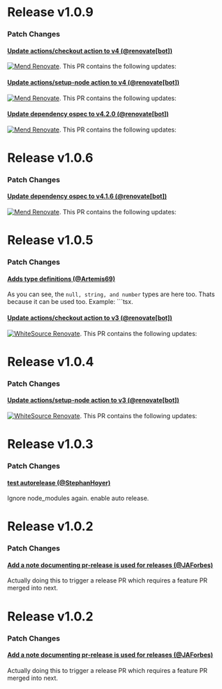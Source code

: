
# Release v1.0.9

### Patch Changes

#### [Update actions/checkout action to v4 (@renovate[bot])](https://github.com/StephanHoyer/classies/pull/29)

[![Mend Renovate](https://app.renovatebot.com/images/banner.svg)](https://renovatebot.com).  This PR contains the following updates:
#### [Update actions/setup-node action to v4 (@renovate[bot])](https://github.com/StephanHoyer/classies/pull/30)

[![Mend Renovate](https://app.renovatebot.com/images/banner.svg)](https://renovatebot.com).  This PR contains the following updates:
#### [Update dependency ospec to v4.2.0 (@renovate[bot])](https://github.com/StephanHoyer/classies/pull/27)

[![Mend Renovate](https://app.renovatebot.com/images/banner.svg)](https://renovatebot.com).  This PR contains the following updates:

# Release v1.0.6

### Patch Changes

#### [Update dependency ospec to v4.1.6 (@renovate[bot])](https://github.com/StephanHoyer/classies/pull/25)

[![Mend Renovate](https://app.renovatebot.com/images/banner.svg)](https://renovatebot.com).  This PR contains the following updates:

# Release v1.0.5

### Patch Changes

#### [Adds type definitions (@Artemis69)](https://github.com/StephanHoyer/classies/pull/24)

As you can see, the `null, string, and number` types are here too.  Thats because it can be used too.  Example: ```tsx.
#### [Update actions/checkout action to v3 (@renovate[bot])](https://github.com/StephanHoyer/classies/pull/22)

[![WhiteSource Renovate](https://app.renovatebot.com/images/banner.svg)](https://renovatebot.com).  This PR contains the following updates:

# Release v1.0.4

### Patch Changes

#### [Update actions/setup-node action to v3 (@renovate[bot])](https://github.com/StephanHoyer/classies/pull/19)

[![WhiteSource Renovate](https://app.renovatebot.com/images/banner.svg)](https://renovatebot.com).  This PR contains the following updates:

# Release v1.0.3

### Patch Changes

#### [test autorelease (@StephanHoyer)](https://github.com/StephanHoyer/classies/pull/17)

Ignore node_modules again.  enable auto release.

# Release v1.0.2

### Patch Changes

#### [Add a note documenting pr-release is used for releases (@JAForbes)](https://github.com/StephanHoyer/classies/pull/14)

Actually doing this to trigger a release PR which requires a feature PR merged into next.

# Release v1.0.2

### Patch Changes

#### [Add a note documenting pr-release is used for releases (@JAForbes)](https://github.com/StephanHoyer/classies/pull/14)

Actually doing this to trigger a release PR which requires a feature PR merged into next.

